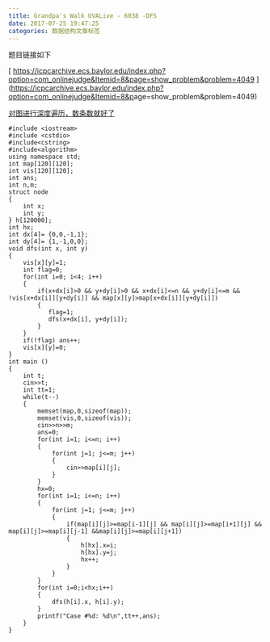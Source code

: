 ```yaml
---
title: Grandpa's Walk UVALive - 6038 -DFS
date: 2017-07-25 19:47:25
categories: 数据结构文章标签
---
```

题目链接如下  

[
https://icpcarchive.ecs.baylor.edu/index.php?option=com_onlinejudge&Itemid=8&page=show_problem&problem=4049
](https://icpcarchive.ecs.baylor.edu/index.php?option=com_onlinejudge&Itemid=8&p<!-- more -->age=show_problem&problem=4049)

[ 对图进行深度遍历，数条数就好了  
](https://icpcarchive.ecs.baylor.edu/index.php?option=com_onlinejudge&Itemid=8&page=show_problem&problem=4049)

[
](https://icpcarchive.ecs.baylor.edu/index.php?option=com_onlinejudge&Itemid=8&page=show_problem&problem=4049)

    
    
    #include <iostream>
    #include <cstdio>
    #include<cstring>
    #include<algorithm>
    using namespace std;
    int map[120][120];
    int vis[120][120];
    int ans;
    int n,m;
    struct node
    {
        int x;
        int y;
    } h[120000];
    int hx;
    int dx[4]= {0,0,-1,1};
    int dy[4]= {1,-1,0,0};
    void dfs(int x, int y)
    {
        vis[x][y]=1;
        int flag=0;
        for(int i=0; i<4; i++)
        {
            if(x+dx[i]>0 && y+dy[i]>0 && x+dx[i]<=n && y+dy[i]<=m && !vis[x+dx[i]][y+dy[i]] && map[x][y]>map[x+dx[i]][y+dy[i]])
            {
               flag=1;
               dfs(x+dx[i], y+dy[i]);
            }
        }
        if(!flag) ans++;
        vis[x][y]=0;
    }
    int main ()
    {
        int t;
        cin>>t;
        int tt=1;
        while(t--)
        {
            memset(map,0,sizeof(map));
            memset(vis,0,sizeof(vis));
            cin>>n>>m;
            ans=0;
            for(int i=1; i<=n; i++)
            {
                for(int j=1; j<=m; j++)
                {
                    cin>>map[i][j];
                }
            }
            hx=0;
            for(int i=1; i<=n; i++)
            {
                for(int j=1; j<=m; j++)
                {
                    if(map[i][j]>=map[i-1][j] && map[i][j]>=map[i+1][j] && map[i][j]>=map[i][j-1] &&map[i][j]>=map[i][j+1])
                    {
                        h[hx].x=i;
                        h[hx].y=j;
                        hx++;
                    }
                }
            }
            for(int i=0;i<hx;i++)
            {
                dfs(h[i].x, h[i].y);
            }
            printf("Case #%d: %d\n",tt++,ans);
        }
    }
    

  
  

